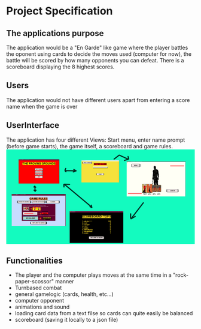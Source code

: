 # Project Specification

## The applications purpose

The application would be a "En Garde" like game where the player battles the oponent using cards to decide the moves used (computer for now), the battle will be scored by how many opponents you can defeat. There is a scoreboard displaying the 8 highest scores.

## Users
The application would not have different users apart from entering a score name when the game is over

## UserInterface 

The application has four different Views: Start menu, enter name prompt (before game starts), the game itself, a scoreboard and game rules.
 ![](./images/ui.png)

## Functionalities 

- The player and the computer plays moves at the same time in a "rock-paper-scossor" manner
- Turnbased combat
- general gamelogic (cards, health, etc...)
- computer opponent
- animations and sound
- loading card data from a text filse so cards can quite easily be balanced
- scoreboard (saving it locally to a json file)
